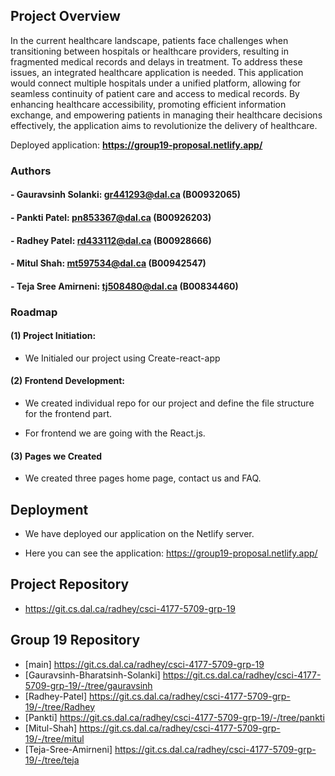 ## Project Overview
In the current healthcare landscape, patients face challenges when transitioning between hospitals or healthcare providers, resulting in fragmented medical records and delays in treatment. To address these issues, an integrated healthcare application is needed. This application would connect multiple hospitals under a unified platform, allowing for seamless continuity of patient care and access to medical records. By enhancing healthcare accessibility, promoting efficient information exchange, and empowering patients in managing their healthcare decisions effectively, the application aims to revolutionize the delivery of healthcare.

Deployed application: **https://group19-proposal.netlify.app/** 
### Authors

#### - Gauravsinh Solanki: gr441293@dal.ca (B00932065)
#### - Pankti Patel: pn853367@dal.ca (B00926203)
#### - Radhey Patel: rd433112@dal.ca (B00928666)
#### - Mitul Shah: mt597534@dal.ca (B00942547)
#### - Teja Sree Amirneni: tj508480@dal.ca (B00834460)


### Roadmap

#### (1) Project Initiation:

- We Initialed our project using Create-react-app

#### (2) Frontend Development:

- We created individual repo for our project and define the file structure for the frontend part.

- For frontend we are going with the React.js.

#### (3) Pages we Created

- We created three pages home page, contact us and FAQ.


## Deployment

- We have deployed our application on the Netlify server. 

- Here you can see the application: https://group19-proposal.netlify.app/

## Project Repository
- https://git.cs.dal.ca/radhey/csci-4177-5709-grp-19

## Group 19 Repository

- [main] <https://git.cs.dal.ca/radhey/csci-4177-5709-grp-19>
- [Gauravsinh-Bharatsinh-Solanki] <https://git.cs.dal.ca/radhey/csci-4177-5709-grp-19/-/tree/gauravsinh>
- [Radhey-Patel] <https://git.cs.dal.ca/radhey/csci-4177-5709-grp-19/-/tree/Radhey>
- [Pankti] <https://git.cs.dal.ca/radhey/csci-4177-5709-grp-19/-/tree/pankti>
- [Mitul-Shah] <https://git.cs.dal.ca/radhey/csci-4177-5709-grp-19/-/tree/mitul>
- [Teja-Sree-Amirneni] <https://git.cs.dal.ca/radhey/csci-4177-5709-grp-19/-/tree/teja>